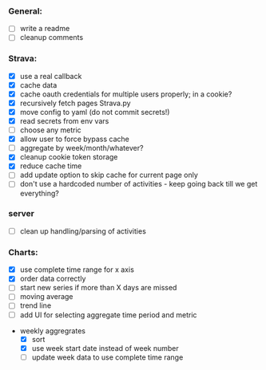 ### General:
  * [ ] write a readme
  * [ ] cleanup comments

### Strava:
  * [x] use a real callback
  * [x] cache data
  * [x] cache oauth credentials for multiple users properly; in a cookie?
  * [x] recursively fetch pages Strava.py
  * [x] move config to yaml (do not commit secrets!)
  * [x] read secrets from env vars
  * [ ] choose any metric
  * [x] allow user to force bypass cache 
  * [ ] aggregate by week/month/whatever?
  * [x] cleanup cookie token storage
  * [x] reduce cache time
  * [ ] add update option to skip cache for current page only
  * [ ] don't use a hardcoded number of activities - keep going back till we get everything?

### server
  * [ ] clean up handling/parsing of activities

### Charts:
  * [x] use complete time range for x axis
  * [x] order data correctly
  * [ ] start new series if more than X days are missed
  * [ ] moving average
  * [ ] trend line
  * [ ] add UI for selecting aggregate time period and metric
  * weekly aggregrates
    * [x] sort
    * [x] use week start date instead of week number
    * [ ] update week data to use complete time range
